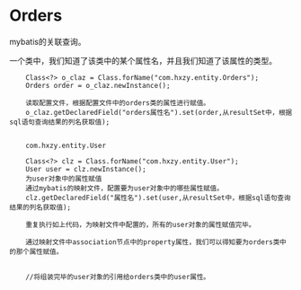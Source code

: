 # Orders
mybatis的关联查询。
	
一个类中，我们知道了该类中的某个属性名，并且我们知道了该属性的类型。

		Class<?> o_claz = Class.forName("com.hxzy.entity.Orders");
		Orders order = o_claz.newInstance();
		
		读取配置文件，根据配置文件中的orders类的属性进行赋值。
		o_claz.getDeclaredField("orders属性名").set(order,从resultSet中，根据sql语句查询结果的列名获取值);


		com.hxzy.entity.User
		
		Class<?> clz = Class.forName("com.hxzy.entity.User");
		User user = clz.newInstance();
		为user对象中的属性赋值
		通过mybatis的映射文件，配置要为user对象中的哪些属性赋值。
		clz.getDeclaredField("属性名").set(user,从resultSet中，根据sql语句查询结果的列名获取值);
		
		重复执行如上代码，为映射文件中配置的，所有的user对象的属性赋值完毕。
		
		通过映射文件中association节点中的property属性，我们可以得知要为orders类中的那个属性赋值。
		
		
		//将组装完毕的user对象的引用给orders类中的user属性。
